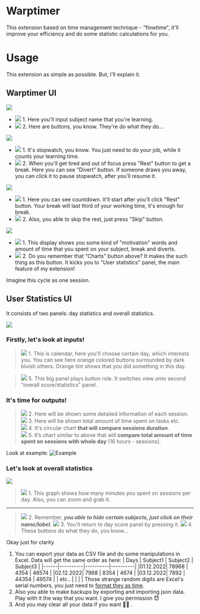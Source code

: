 # Warptimer

This extension based on time management technique - \"flowtime\", it'll improve your efficiency and do some statistic calculations for you.  

# Usage

This extension as simple as possible. But, I'll explain it.

## Warptimer UI
![](https://github.com/murat-uluu-umar/Warptimer/blob/%23feature-readme/Additions/Warp%20timer%20-%20start%20state.PNG?raw=true)

- ![](https://placehold.co/15x15/red/red.png) 1.  Here you'll input subject name that you're learning.
- ![](https://placehold.co/15x15/yellow/yellow.png) 2. Here are buttons, you know. They're do what they do...

![](https://github.com/murat-uluu-umar/Warptimer/blob/%23feature-readme/Additions/Warp%20timer%20-%20stopwatch%20state.PNG?raw=true)

- ![](https://placehold.co/15x15/red/red.png) 1. It's stopwatch, you know. You just need to do your job, while it counts your learning time.
- ![](https://placehold.co/15x15/yellow/yellow.png) 2. When you'll get tired and out of focus press "Rest" button to get a break. Here you can see "Divert" button. If someone draws you away, you can click it to pause stopwatch, after you'll resume it.

![](https://github.com/murat-uluu-umar/Warptimer/blob/%23feature-readme/Additions/Warp%20timer%20-%20countdown%20state.PNG?raw=true)

- ![](https://placehold.co/15x15/red/red.png) 1. Here you can see countdown. It'll start after you'll click "Rest" button. Your break will last third of your working time, it's enough for break. 
- ![](https://placehold.co/15x15/yellow/yellow.png) 2. Also, you able to skip the rest, just press "Skip" button.

![](https://github.com/murat-uluu-umar/Warptimer/blob/%23feature-readme/Additions/Warp%20timer%20-%20congratulations%20window.PNG?raw=true)

- ![](https://placehold.co/15x15/red/red.png) 1. This display shows you some kind of "motivation" words and amount of time that you spent on your subject, break and diverts.
- ![](https://placehold.co/15x15/yellow/yellow.png) 2. Do you remember that "Charts" button above? It makes the such thing as this button. It kicks you to "User statistics" panel, the main feature of my extension!

Imagine this cycle as one session.

## User Statistics UI

It consists of two panels: day statistics and overall statistics.

![](https://github.com/murat-uluu-umar/Warptimer/blob/%23feature-readme/Additions/User's%20statistics%20tab.PNG?raw=true)

### Firstly, let's look at inputs!

> ![](https://placehold.co/15x15/yellow/yellow.png) 1. This is calendar, here you'll choose certain day, which interests you. You can see here orange colored buttons surrounded by dark bluish others. Orange tint shows that you did something in this day.

> ![](https://placehold.co/15x15/yellow/yellow.png) 5. This big panel plays button role. It switches view onto second “overall score/statistics” panel.

### It's time for outputs!
> ![](https://placehold.co/15x15/red/red.png) 2. Here will be shown some detailed information of each session.<br>
> ![](https://placehold.co/15x15/red/red.png) 3. Here will be shown total amount of time spent on tasks etc.<br>
> ![](https://placehold.co/15x15/red/red.png) 4. It's circular chart **that will compare sessions duration**.<br>
> ![](https://placehold.co/15x15/red/red.png) 5. It’s chart similar to above that will **compare total amount of time spent on sessions with whole day** (16 hours - sessions).

Look at example:
![Example](https://github.com/murat-uluu-umar/Warptimer/blob/%23feature-readme/Additions/User's%20statistics%202%20tab.PNG?raw=true)

### Let's look at overall statistics

![](https://github.com/murat-uluu-umar/Warptimer/blob/%23feature-readme/Additions/User's%20statistics%203%20tab.PNG?raw=true)

> ![](https://placehold.co/15x15/red/red.png) 1. This graph shows how many minutes you spent on sessions per day. Also, you can zoom and grab it.
-------------
> ![](https://placehold.co/15x15/yellow/yellow.png) 2. Remember, ***you able to hide certain subjects, just click on their name/label.***
> ![](https://placehold.co/15x15/yellow/yellow.png) 3. You'll return to day score panel by pressing it.
> ![](https://placehold.co/15x15/yellow/yellow.png) 4. These buttons do what they do, you know...

Okay just for clarity
 1. You can export your data as CSV file and do some manipulations in Excel.
    Data will get the same order as here: 
    | Days | Subject1 | Subject2 | Subject3 |
    |------|----------|----------|----------|
    |01.12.2022| 78968 |    4354 |    46574 |
    |02.12.2022| 7968 |    8354 |    4674 |
    |03.12.2022| 7892 |  44354 |    49574 |
    | etc.. | | | |
    Those strange random digits are Excel's serial numbers, you just need to [format they as time](https://support.microsoft.com/en-us/office/format-numbers-as-dates-or-times-418bd3fe-0577-47c8-8caa-b4d30c528309#:~:text=On%20the%20Home%20tab%2C%20in,that%20you%20want%20to%20use.). 
 2. Also you able to make backups by exporting and importing json data. Play with it the way that you want. I give you permission :smiling_imp:
 3. And you may clear all your data if you want :man_shrugging: .

